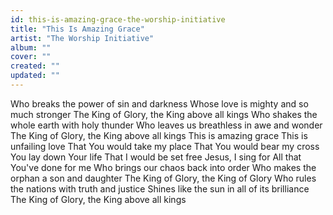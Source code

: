 ```yaml
---
id: this-is-amazing-grace-the-worship-initiative
title: "This Is Amazing Grace"
artist: "The Worship Initiative"
album: ""
cover: ""
created: ""
updated: ""
---
```


Who breaks the power of sin and darkness
Whose love is mighty and so much stronger
The King of Glory, the King above all kings
Who shakes the whole earth with holy thunder
Who leaves us breathless in awe and wonder
The King of Glory, the King above all kings
This is amazing grace
This is unfailing love
That You would take my place
That You would bear my cross
You lay down Your life
That I would be set free
Jesus, I sing for
All that You've done for me
Who brings our chaos back into order
Who makes the orphan a son and daughter
The King of Glory, the King of Glory
Who rules the nations with truth and justice
Shines like the sun in all of its brilliance
The King of Glory, the King above all kings